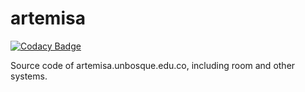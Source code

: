 # artemisa

[![Codacy Badge](https://api.codacy.com/project/badge/Grade/b5bf4d3aa0a44183a0598081e367e833)](https://app.codacy.com/gh/4k4xs4pH1r3/artemisa?utm_source=github.com&utm_medium=referral&utm_content=4k4xs4pH1r3/artemisa&utm_campaign=Badge_Grade_Settings)

 Source code of artemisa.unbosque.edu.co, including room and other systems. 
